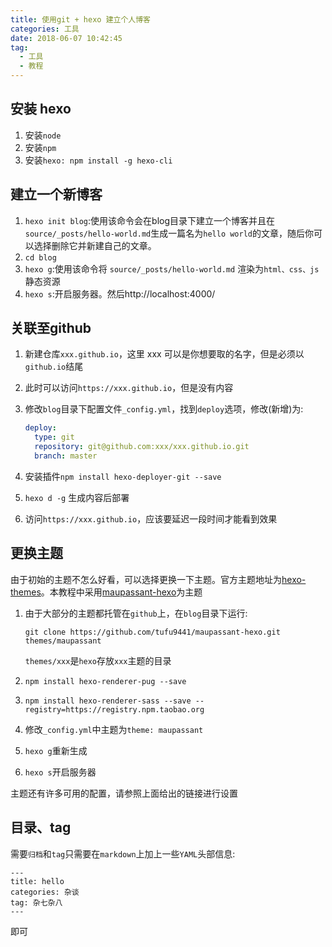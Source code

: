```yaml
---
title: 使用git + hexo 建立个人博客
categories: 工具
date: 2018-06-07 10:42:45
tag: 
  - 工具
  - 教程
---
```


## 安装 hexo

1. 安装`node`
2. 安装`npm`
3. 安装`hexo: npm install -g hexo-cli`


## 建立一个新博客

1. `hexo init blog`:使用该命令会在blog目录下建立一个博客并且在`source/_posts/hello-world.md`生成一篇名为`hello world`的文章，随后你可以选择删除它并新建自己的文章。
2. `cd blog`
3. `hexo g`:使用该命令将 `source/_posts/hello-world.md` 渲染为`html、css、js`静态资源
4. `hexo s`:开启服务器。然后http://localhost:4000/

## 关联至github

1. 新建仓库`xxx.github.io`，这里 xxx 可以是你想要取的名字，但是必须以`github.io`结尾

2. 此时可以访问`https://xxx.github.io`，但是没有内容

3. 修改`blog`目录下配置文件`_config.yml`，找到`deploy`选项，修改(新增)为:

   ```yaml
   deploy:
     type: git
     repository: git@github.com:xxx/xxx.github.io.git 
     branch: master
   ```

4. 安装插件`npm install hexo-deployer-git --save`

5. `hexo d -g` 生成内容后部署

6. 访问`https://xxx.github.io`，应该要延迟一段时间才能看到效果

## 更换主题

由于初始的主题不怎么好看，可以选择更换一下主题。官方主题地址为[hexo-themes](https://hexo.io/themes/)。本教程中采用[maupassant-hexo](https://www.haomwei.com/technology/maupassant-hexo.html#%E6%94%AF%E6%8C%81%E8%AF%AD%E8%A8%80)为主题

1. 由于大部分的主题都托管在`github`上，在`blog`目录下运行:

   `git clone https://github.com/tufu9441/maupassant-hexo.git themes/maupassant` 

   `themes/xxx`是`hexo`存放`xxx`主题的目录

2. `npm install hexo-renderer-pug --save`

3. `npm install hexo-renderer-sass --save --registry=https://registry.npm.taobao.org`

4. 修改`_config.yml`中主题为`theme: maupassant`

5. `hexo g`重新生成

6. `hexo s`开启服务器

主题还有许多可用的配置，请参照上面给出的链接进行设置

## 目录、tag

需要`归档`和`tag`只需要在`markdown`上加上一些`YAML`头部信息:

```
---
title: hello
categories: 杂谈
tag: 杂七杂八
---
```

即可

